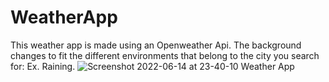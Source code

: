 # WeatherApp
This weather app is made using an Openweather Api. The background changes to fit the different environments that belong to the city you search for: Ex. Raining.
![Screenshot 2022-06-14 at 23-40-10 Weather App](https://user-images.githubusercontent.com/94779649/173759555-40de6461-99a5-4bc5-9d25-70cae2d6eeae.png)
